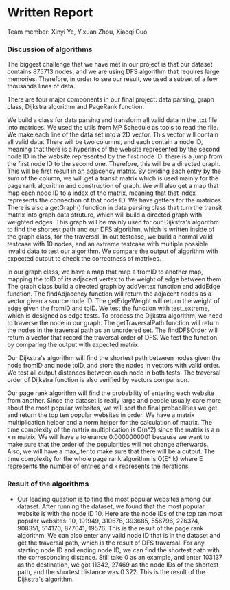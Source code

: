 # Written Report

Team member: Xinyi Ye, Yixuan Zhou, Xiaoqi Guo

### Discussion of algorithms

The biggest challenge that we have met in our project is that our dataset contains 875713 nodes, and we are using DFS algorithm that requires large memories. Therefore, in order to see our result, we used a subset of a few thousands lines of data.

There are four major components in our final project: data parsing, graph class, Dijkstra algorithm and PageRank function. 

We build a class for data parsing and transform all valid data in the .txt file into matrices. We used the utils from MP Schedule as tools to read the file. We make each line of the data set into a 2D vector. This vector will contain all valid data. There will be two columns, and each contain a node ID, meaning that there is a hyperlink of the website represented by the second node ID in the website represented by the first node ID: there is a jump from the first node ID to the second one. Therefore, this will be a directed graph. This will be first result in an adjacency matrix. By dividing each entry by the sum of the column, we will get a transit matrix which is used mainly for the page rank algorithm and construction of graph. We will also get a map that map each node ID to a index of the matrix, meaning that that index represents the connection of that node ID. We have getters for the matrices. There is also a getGraph() function in data parsing class that turn the transit matrix into graph data struture, which will build a directed graph with weighted edges. This graph will be mainly used for our Dijkstra's algorithm to find the shortest path and our DFS algorithm, which is written inside of the graph class, for the traversal. In out testcase, we build a normal valid testcase with 10 nodes, and an extreme testcase with multiple possible invalid data to test our algorithm. We compare the output of algorithm with expected output to check the correctness of matrixes.

In our graph class, we have a map that map a fromID to another map, mapping the toID of its adjacent vertex to the weight of edge between them. The graph class build a directed graph by addVertex function and addEdge function. The findAdjacency function will return the adjacent nodes as a vector given a source node ID. The getEdgeWeight will return the weight of edge given the fromID and toID. We test the function with test_extreme, which is designed as edge tests. To process the Dijkstra algorithm, we need to traverse the node in our graph. The getTraversalPath function will return the nodes in the traversal path as an unordered set. The findDFSOrder will return a vector that record the traversal order of DFS. We test the function by comparing the output with expected matrix. 


Our Dijkstra's algorithm will find the shortest path between nodes given the node fromID and node toID, and store the nodes in vectors with valid order. We test all output distances between each node in both tests. The traversal order of Dijkstra function is also verified by vectors comparison.

Our page rank algorithm will find the probability of entering each website from another. Since the dataset is really large and people usually care more about the most popular websites, we will sort the final probabilities we get and return the top ten popular websites in order. We have a matrix multiplication helper and a norm helper for the calculation of matrix. The time complexity of the matrix multiplication is O(n^2) since the matrix is a n x n matrix. We will have a tolerance 0.0000000001 because we want to make sure that the order of the popularities will not change afterwards. Also, we will have a max_iter to make sure that there will be a output. The time complexity for the whole page rank algorithm is O(E* k) where E represents the number of entries and k represents the iterations.

### Result of the algorithms
- Our leading question is to find the most popular websites among our dataset. After running the dataset, we found that the most popular website is with the node ID 10. Here are the node IDs of the top ten most popular websites: 10, 191949, 310676, 393685, 556796, 226374, 908351, 514170, 877041, 19576. This is the result of the page rank algorithm. We can also enter any valid node ID that is in the dataset and get the traversal path, which is the result of DFS traversal. For any starting node ID and ending node ID, we can find the shortest path with the corresponding distance. Still take 0 as an example, and enter 103137 as the destination, we got 11342, 27469 as the node IDs of the shortest path, and the shortest distance was 0.322. This is the result of the Dijkstra's algorithm.

